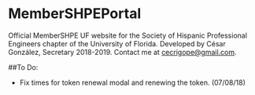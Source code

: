 # MemberSHPEPortal
Official MemberSHPE UF website for the Society of Hispanic Professional Engineers chapter of the University of Florida. Developed by César González, Secretary 2018-2019. Contact me at cecrigope@gmail.com.

##To Do:
- Fix times for token renewal modal and renewing the token. (07/08/18)
